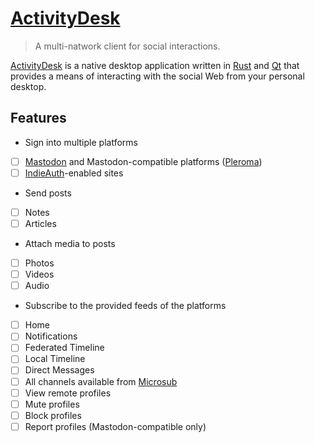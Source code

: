 # [ActivityDesk](https://activitydesk.black.af)

> A multi-natwork client for social interactions.

[ActivityDesk][1] is a native desktop application written in [Rust][] and [Qt][]
that provides a means of interacting with the social Web from your personal
desktop.

## Features

  * Sign into multiple platforms
   * [ ] [Mastodon][] and Mastodon-compatible platforms ([Pleroma][])
   * [ ] [IndieAuth][]-enabled sites
  * Send posts
   * [ ] Notes
   * [ ] Articles
  * Attach media to posts
   * [ ] Photos
   * [ ] Videos
   * [ ] Audio
  * Subscribe to the provided feeds of the platforms
   * [ ] Home
   * [ ] Notifications
   * [ ] Federated Timeline
   * [ ] Local Timeline
   * [ ] Direct Messages
   * [ ] All channels available from [Microsub][]
  * [ ] View remote profiles
  * [ ] Mute profiles
  * [ ] Block profiles
  * [ ] Report profiles (Mastodon-compatible only)

[1]: https://activitydesk.black.af
[rust]: https://rustlang.org
[qt]: https://qt.io
[indieauth]: https://indieauth.com
[mastodon]: https://joinmastodon.org
[pleroma]: https://pleroma.social/
[microsub]: https://indieweb.org/Microsub
